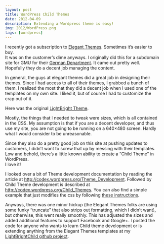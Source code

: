 ```yaml
---
layout: post
title: WordPress Child Themes
date: 2012-04-09
description: Extending a Wordpress theme is easy!
img: 2012/WordPress.png
tags: [wordpress]
---
```


I recently got a subscription to [Elegant Themes](https://www.elegantthemes.com/).  Sometimes it’s easier to buy.  
It was on the customer’s dime anyways.  I originally did this for a subdomain site for GMU for their 
[German Department](http://germanevents.gmu.edu/).  It came out pretty well.  Hopefully they do a decent job 
managing the content.

In general, the guys at elegant themes did a great job in designing their themes.  Since I had access to all of 
their themes, I grabbed a bunch of them.  I realized the most that they did a decent job when I used one of the 
templates on my own site.  I liked it, but of course I had to customize the crap out of it.

Here was the original [LightBright Theme](http://www.elegantthemes.com/gallery/lightbright/).

Mostly, the things that I needed to tweak were sizes, which is all contained in the CSS.  My assumption is that if 
you are a decent developer, and thus use my site, you are not going to be running on a 640×480 screen.  Hardly what I 
would consider to be unreasonable.

Since they also do a pretty good job on this site at pushing updates to customers, I didn’t want to screw that up by 
messing with their templates.  Low and behold, there’s a little known ability to create a “Child Theme” in WordPress.  
I love it!

I looked over a bit of Theme development documentation by reading the article at 
http://codex.wordpress.org/Theme_Development. Followed by Child Theme development is described at 
http://codex.wordpress.org/Child_Themes. You can also find a simple example that just modifies the css by following 
[these instructions](http://op111.net/53/).

Anyways, there was one minor hickup (the Elegant Themes folks are using some funky “truncate” that also strips out 
formatting, which I didn’t want), but otherwise, this went really smoothly. This has adjusted the sizes and added 
additional features to support Facebook and Google+. I posted the code for anyone who wants to learn Child theme 
development or is extending anything from the Elegant Themes templates at my 
[LightBrightChild github project](https://github.com/jlgrock/LightBrightChild).
